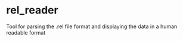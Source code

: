 # rel_reader
Tool for parsing the .rel file format and displaying the data in a human readable format
